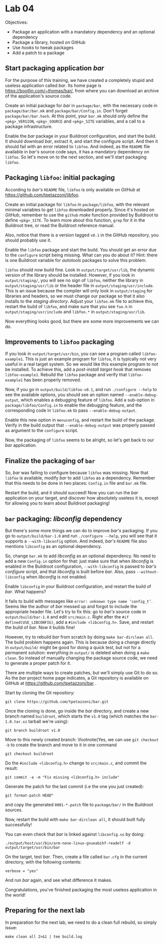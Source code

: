 # Lab 04
<!--Advanced packaging-->

Objectives:
  - Package an application with a mandatory dependency and an optional dependency
  - Package a library, hosted on GitHub
  - Use *hooks* to tweak packages
  - Add a patch to a package

## Start packaging application *bar*

For the purpose of this training, we have created a completely stupid and useless application called *bar*. Its home page is https://bootlin.com/~thomas/bar/, from where you can download an archive of the application's source code.

Create an initial package for *bar* in `package/bar`, with the necessary code in `package/bar/bar.mk` and `package/bar/Config.in`. Don't forget `package/bar/bar.hash`. At this point, your `bar.mk` should only define the `<pkg>_VERSION`, `<pkg>_SOURCE` and `<pkg>_SITE` variables, and a call to a package infrastructure.

Enable the *bar* package in your Buildroot configuration, and start the build. It should download *bar*, extract it, and start the configure script. And then it should fail with an error related to `libfoo`. And indeed, as the `README` file available in *bar's* source code says, it has a mandatory dependency on
`libfoo`. So let's move on to the next section, and we'll start
packaging `libfoo`.

## Packaging `libfoo`: initial packaging

According to *bar's* `README` file, `libfoo` is only available on *GitHub* at https://github.com/tpetazzoni/libfoo.

Create an initial package for `libfoo` in `package/libfoo`, with the relevant minimal variables to get `libfoo` downloaded properly. Since it's hosted on *GitHub*, remember to use the `github` *make* function provided by Buildroot to define `<pkg>_SITE`. To learn more about this function, `grep` for it in the Buildroot tree, or read the Buildroot reference manual.

Also, notice that there is a version tagged `v0.1` in the GitHub repository, you should probably use it.

Enable the `libfoo` package and start the build. You should get an error due to the `configure` script being missing. What can you do about it? Hint: there is one Buildroot variable for *autotools* packages to solve this problem.

`libfoo` should now build fine. Look in `output/target/usr/lib`, the dynamic version of the library should be installed. However, if you look in `output/staging/`, you will see no sign of `libfoo`, neither the library in `output/staging/usr/lib` or the header file in `output/staging/usr/include`. This is an issue because the compiler will only look in `output/staging` for libraries and headers, so we must change our package so that it also installs to the *staging directory*. Adjust your `libfoo.mk` file to achieve this, restart the build of `libfoo`, and make sure that you see `foo.h` in `output/staging/usr/include` and `libfoo.*` in `output/staging/usr/lib`.

Now everything looks good, but there are some more improvements we can do.

## Improvements to `libfoo` packaging

If you look in `output/target/usr/bin`, you can see a program called `libfoo-example1`. This is just an example program for `libfoo`, it is typically not very useful in a real target system. So we would like this example program to not be installed. To achieve this, add a *post-install target hook* that removes `libfoo-example1`. Rebuild the `libfoo` package and verify that `libfoo-example1` has been properly removed.

Now, if you go in `output/build/libfoo-v0.1`, and run `./configure --help` to see the available options, you should see an option named `--enable-debug-output`, which enables a debugging feature of `libfoo`. Add a sub-option in `package/libfoo/Config.in` to enable the debugging feature, and the corresponding code in `libfoo.mk` to pass `--enable-debug-output`. <!-- or `--disable-debug-output` when appropriate. -- This not work! HUgom-->

Enable this new option in `menuconfig`, and restart the build of the package. Verify in the build output that `--enable-debug-output` was properly passed as argument to the `configure` script.

Now, the packaging of `libfoo` seems to be alright, so let's get back to our *bar* application.

## Finalize the packaging of `bar`

So, *bar* was failing to configure because `libfoo` was missing. Now that `libfoo` is available, modify *bar* to add `libfoo` as a dependency. Remember that this needs to be done in two places: `Config.in` file and `bar.mk` file.

Restart the build, and it should succeed! Now you can run the *bar* application on your target, and discover how absolutely useless it is, except for allowing you to learn about Buildroot packaging!

## `bar` packaging: *libconfig* dependency

But there's some more things we can do to improve *bar's* packaging. If you go to `output/build/bar-1.0` and run `./configure --help`, you will see that it supports a
`--with-libconfig` option. And indeed, *bar's* `README` file also mentions `libconfig` as an optional dependency.

So, change `bar.mk` to add *libconfig* as an optional dependency. No need to add a new `Config.in` option for that: just make sure that when *libconfig* is enabled in the Buildroot configuration, `--with-libconfig` is passed to *bar's* *configure* script, and that *libconfig* is built before *bar*. Also, pass `--without-libconfig` when *libconfig* is not enabled.

Enable `libconfig` in your Buildroot configuration, and restart the build of *bar*. What happens?

It fails to build with messages like `error: unknown type name ‘config_t’`. Seems like the author of *bar* messed up and forgot to include the appropriate header file. Let's try to fix this: go to *bar's* source code in `output/build/bar-1.0` and edit `src/main.c`. Right after the `#if defined(USE_LIBCONFIG)`, add a `#include <libconfig.h>`. Save, and restart the build of *bar*. Now it builds fine!

However, try to rebuild *bar* from scratch by doing `make bar-dirclean all`. The build problem happens again. This is because doing a change directly in `output/build/` might be good for doing a quick test, but not for a permanent solution: everything in `output/` is deleted when doing a `make clean`. So instead of manually changing the package source code, we need to generate a proper patch for it.

There are multiple ways to create patches, but we'll simply use Git to do so. As the *bar* project home page indicates, a Git repository is available on GitHub at https://github.com/tpetazzoni/bar .

Start by cloning the Git repository:

```
git clone https://github.com/tpetazzoni/bar.git
```

Once the cloning is done, go inside the *bar* directory, and
create a new branch named `buildroot`, which starts the
`v1.0` tag (which matches the `bar-1.0.tar.xz` tarball we're
using):

```
git branch buildroot v1.0
```

Move to this newly created branch:
\footnote{Yes, we can use `git checkout -b` to create the branch and move to it in one command

```
git checkout buildroot
```

Do the `#include <libconfig.h>` change to `src/main.c`, and commit the result:

```
git commit -a -m "Fix missing <libconfig.h> include"
```

Generate the patch for the last commit (i.e the one you just created):

```
git format-patch HEAD^
```

and copy the generated `0001-*.patch` file to `package/bar/` in the Buildroot sources.

Now, restart the build with `make bar-dirclean all`, it should built fully successfully!

You can even check that *bar* is linked against `libconfig.so` by doing:

```
./output/host/usr/bin/arm-none-linux-gnueabihf-readelf -d output/target/usr/bin/bar
```

On the target, test *bar*. Then, create a file called `bar.cfg` in the current directory, with the following contents:

```
verbose = "yes"
```

And run *bar* again, and see what difference it makes.

Congratulations, you've finished packaging the most useless application in the world!

## Preparing for the next lab

In preparation for the next lab, we need to do a clean full rebuild, so simply issue:

```
make clean all 2>&1 | tee build.log
```


<!-- Markdown Reference

## header 1

### header 2

* italic *

**bold**

*** bold & italic ***

~~ strike-through ~~

> quote

` monospace-code `

```
code block
```
named footnote[^footnote01]
[^footnote01]: See https://elinux.org/images/e/ef/USB_Gadget_Configfs_API_0.pdf for more details

Repo link to file
[/labs/lab02/files/S30usbgadget](./files/S30usbgadget).

Image centered and scaled.
<p align="center"><img src="imgs/bbb-nunchuk-connection.jpg" alt="Nunchuk Connection" align="center" width="50%"/>

-->
